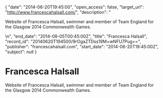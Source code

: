 {
  "date": "2014-06-20T19:45:00", 
  "open_access": false, 
  "target_url": "http://www.francescahalsall.com/", 
  "description": "<p>Website of Francesca Halsall, swimmer and member of Team England for the Glasgow 2014 Commonwealth Games.</p>\n", 
  "end_date": "2014-08-05T00:45:00Z", 
  "title": "Francesca Halsall", 
  "record_id": "20140620T194500/9rOgaZTDss19M+wNFU7Pug==", 
  "publisher": "francescahalsall.com", 
  "start_date": "2014-06-20T19:45:00Z", 
  "subject": null
}

# Francesca Halsall

<p>Website of Francesca Halsall, swimmer and member of Team England for the Glasgow 2014 Commonwealth Games.</p>
